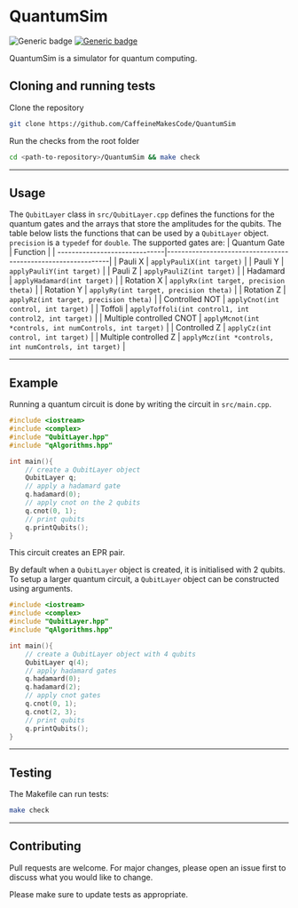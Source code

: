 # QuantumSim

![Generic badge](https://img.shields.io/badge/Version-0.10-blue.svg)
[![Generic badge](https://img.shields.io/badge/License-MIT-green.svg)](https://opensource.org/licenses/MIT)

QuantumSim is a simulator for quantum computing.

## Cloning and running tests

Clone the repository

```zsh
git clone https://github.com/CaffeineMakesCode/QuantumSim
```

Run the checks from the root folder

```zsh
cd <path-to-repository>/QuantumSim && make check
```
___
## Usage
The `QubitLayer` class in `src/QubitLayer.cpp` defines the functions for the quantum gates and the arrays that store the amplitudes for the qubits. The table below lists the functions that can be used by a `QubitLayer` object. `precision` is a `typedef` for `double`. The supported gates are:
| Quantum Gate                  | Function                                                     |
| ------------------------------|--------------------------------------------------------------|
| Pauli X                       | `applyPauliX(int target)`                                    |
| Pauli Y                       | `applyPauliY(int target)`                                    |
| Pauli Z                       | `applyPauliZ(int target)`                                    |
| Hadamard                      | `applyHadamard(int target)`                                  |
| Rotation X                    | `applyRx(int target, precision theta)`                       |
| Rotation Y                    | `applyRy(int target, precision theta)`                       |
| Rotation Z                    | `applyRz(int target, precision theta)`                       |
| Controlled NOT                | `applyCnot(int control, int target)`                         |
| Toffoli                       | `applyToffoli(int control1, int control2, int target)`       |
| Multiple controlled CNOT      | `applyMcnot(int *controls, int numControls, int target)`     |
| Controlled Z                  | `applyCz(int control, int target)`                           |
| Multiple controlled Z         | `applyMcz(int *controls, int numControls, int target)`       | 
___
## Example

Running a quantum circuit is done by writing the circuit in `src/main.cpp`.

```cpp
#include <iostream>
#include <complex>
#include "QubitLayer.hpp"
#include "qAlgorithms.hpp"

int main(){
    // create a QubitLayer object
    QubitLayer q;
    // apply a hadamard gate
    q.hadamard(0);
    // apply cnot on the 2 qubits
    q.cnot(0, 1);
    // print qubits
    q.printQubits();
}
```

This circuit creates an EPR pair.

By default when a `QubitLayer` object is created, it is initialised with 2 qubits. To setup a larger quantum circuit, a `QubitLayer` object can be constructed using arguments.

```cpp
#include <iostream>
#include <complex>
#include "QubitLayer.hpp"
#include "qAlgorithms.hpp"

int main(){
    // create a QubitLayer object with 4 qubits
    QubitLayer q(4);
    // apply hadamard gates
    q.hadamard(0);
    q.hadamard(2);
    // apply cnot gates
    q.cnot(0, 1);
    q.cnot(2, 3);
    // print qubits
    q.printQubits();
}
```
___
## Testing
The Makefile can run tests:
```zsh
make check
```
___
## Contributing

Pull requests are welcome. For major changes, please open an issue first to discuss what you would like to change.

Please make sure to update tests as appropriate.

